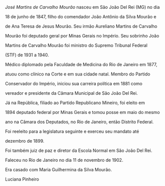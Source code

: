 

*José Martins de Carvalho Mourão* nasceu em São João Del Rei (MG) no dia

18 de junho de 1847, filho do comendador João Antônio da Silva Mourão e

de Ana Teresa de Jesus Mourão. Seu irmão Aureliano Martins de Carvalho

Mourão foi deputado geral por Minas Gerais no Império. Seu sobrinho João

Martins de Carvalho Mourão foi ministro do Supremo Tribunal Federal

(STF) de 1931 a 1940.



Médico diplomado pela Faculdade de Medicina do Rio de Janeiro em 1877,

atuou como clínico na Corte e em sua cidade natal. Membro do Partido

Conservador do Império, iniciou sua carreira política em 1881 como

vereador e presidente da Câmara Municipal de São João Del Rei.



Já na República, filiado ao Partido Republicano Mineiro, foi eleito em

1894 deputado federal por Minas Gerais e tomou posse em maio do mesmo

ano na Câmara dos Deputados, no Rio de Janeiro, então Distrito Federal.

Foi reeleito para a legislatura seguinte e exerceu seu mandato até

dezembro de 1899.



Foi também juiz de paz e diretor da Escola Normal em São João Del Rei.



Faleceu no Rio de Janeiro no dia 11 de novembro de 1902.



Era casado com Maria Guilhermina da Silva Mourão.



Luciana Pinheiro



